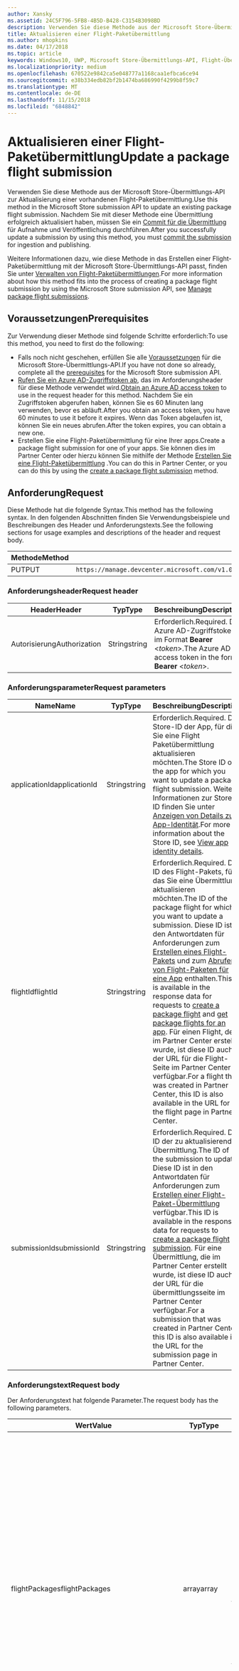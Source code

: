 ```yaml
---
author: Xansky
ms.assetid: 24C5F796-5FB8-4B5D-B428-C3154B3098BD
description: Verwenden Sie diese Methode aus der Microsoft Store-Übermittlungs-API zur Aktualisierung einer vorhandenen Flight-Paketübermittlung.
title: Aktualisieren einer Flight-Paketübermittlung
ms.author: mhopkins
ms.date: 04/17/2018
ms.topic: article
keywords: Windows10, UWP, Microsoft Store-Übermittlungs-API, Flight-Übermittlung, Aktualisieren
ms.localizationpriority: medium
ms.openlocfilehash: 670522e9842ca5e048777a1168caa1efbca6ce94
ms.sourcegitcommit: e38b334edb82bf2b1474ba686990f4299b8f59c7
ms.translationtype: MT
ms.contentlocale: de-DE
ms.lasthandoff: 11/15/2018
ms.locfileid: "6848842"
---
```

# <a name="update-a-package-flight-submission"></a><span data-ttu-id="c130b-104">Aktualisieren einer Flight-Paketübermittlung</span><span class="sxs-lookup"><span data-stu-id="c130b-104">Update a package flight submission</span></span>


<span data-ttu-id="c130b-105">Verwenden Sie diese Methode aus der Microsoft Store-Übermittlungs-API zur Aktualisierung einer vorhandenen Flight-Paketübermittlung.</span><span class="sxs-lookup"><span data-stu-id="c130b-105">Use this method in the Microsoft Store submission API to update an existing package flight submission.</span></span> <span data-ttu-id="c130b-106">Nachdem Sie mit dieser Methode eine Übermittlung erfolgreich aktualisiert haben, müssen Sie ein [Commit für die Übermittlung](commit-a-flight-submission.md) für Aufnahme und Veröffentlichung durchführen.</span><span class="sxs-lookup"><span data-stu-id="c130b-106">After you successfully update a submission by using this method, you must [commit the submission](commit-a-flight-submission.md) for ingestion and publishing.</span></span>

<span data-ttu-id="c130b-107">Weitere Informationen dazu, wie diese Methode in das Erstellen einer Flight-Paketübermittlung mit der Microsoft Store-Übermittlungs-API passt, finden Sie unter [Verwalten von Flight-Paketübermittlungen](manage-flight-submissions.md).</span><span class="sxs-lookup"><span data-stu-id="c130b-107">For more information about how this method fits into the process of creating a package flight submission by using the Microsoft Store submission API, see [Manage package flight submissions](manage-flight-submissions.md).</span></span>

## <a name="prerequisites"></a><span data-ttu-id="c130b-108">Voraussetzungen</span><span class="sxs-lookup"><span data-stu-id="c130b-108">Prerequisites</span></span>

<span data-ttu-id="c130b-109">Zur Verwendung dieser Methode sind folgende Schritte erforderlich:</span><span class="sxs-lookup"><span data-stu-id="c130b-109">To use this method, you need to first do the following:</span></span>

* <span data-ttu-id="c130b-110">Falls noch nicht geschehen, erfüllen Sie alle [Voraussetzungen](create-and-manage-submissions-using-windows-store-services.md#prerequisites) für die Microsoft Store-Übermittlungs-API.</span><span class="sxs-lookup"><span data-stu-id="c130b-110">If you have not done so already, complete all the [prerequisites](create-and-manage-submissions-using-windows-store-services.md#prerequisites) for the Microsoft Store submission API.</span></span>
* <span data-ttu-id="c130b-111">[Rufen Sie ein Azure AD-Zugriffstoken ab](create-and-manage-submissions-using-windows-store-services.md#obtain-an-azure-ad-access-token), das im Anforderungsheader für diese Methode verwendet wird.</span><span class="sxs-lookup"><span data-stu-id="c130b-111">[Obtain an Azure AD access token](create-and-manage-submissions-using-windows-store-services.md#obtain-an-azure-ad-access-token) to use in the request header for this method.</span></span> <span data-ttu-id="c130b-112">Nachdem Sie ein Zugriffstoken abgerufen haben, können Sie es 60 Minuten lang verwenden, bevor es abläuft.</span><span class="sxs-lookup"><span data-stu-id="c130b-112">After you obtain an access token, you have 60 minutes to use it before it expires.</span></span> <span data-ttu-id="c130b-113">Wenn das Token abgelaufen ist, können Sie ein neues abrufen.</span><span class="sxs-lookup"><span data-stu-id="c130b-113">After the token expires, you can obtain a new one.</span></span>
* <span data-ttu-id="c130b-114">Erstellen Sie eine Flight-Paketübermittlung für eine Ihrer apps.</span><span class="sxs-lookup"><span data-stu-id="c130b-114">Create a package flight submission for one of your apps.</span></span> <span data-ttu-id="c130b-115">Sie können dies im Partner Center oder hierzu können Sie mithilfe der Methode [Erstellen Sie eine Flight-Paketübermittlung](create-a-flight-submission.md) .</span><span class="sxs-lookup"><span data-stu-id="c130b-115">You can do this in Partner Center, or you can do this by using the [create a package flight submission](create-a-flight-submission.md) method.</span></span>

## <a name="request"></a><span data-ttu-id="c130b-116">Anforderung</span><span class="sxs-lookup"><span data-stu-id="c130b-116">Request</span></span>

<span data-ttu-id="c130b-117">Diese Methode hat die folgende Syntax.</span><span class="sxs-lookup"><span data-stu-id="c130b-117">This method has the following syntax.</span></span> <span data-ttu-id="c130b-118">In den folgenden Abschnitten finden Sie Verwendungsbeispiele und Beschreibungen des Header und Anforderungstexts.</span><span class="sxs-lookup"><span data-stu-id="c130b-118">See the following sections for usage examples and descriptions of the header and request body.</span></span>

| <span data-ttu-id="c130b-119">Methode</span><span class="sxs-lookup"><span data-stu-id="c130b-119">Method</span></span> | <span data-ttu-id="c130b-120">Anforderungs-URI</span><span class="sxs-lookup"><span data-stu-id="c130b-120">Request URI</span></span>                                                      |
|--------|------------------------------------------------------------------|
| <span data-ttu-id="c130b-121">PUT</span><span class="sxs-lookup"><span data-stu-id="c130b-121">PUT</span></span>    | ```https://manage.devcenter.microsoft.com/v1.0/my/applications/{applicationId}/flights/{flightId}/submissions/{submissionId}``` |


### <a name="request-header"></a><span data-ttu-id="c130b-122">Anforderungsheader</span><span class="sxs-lookup"><span data-stu-id="c130b-122">Request header</span></span>

| <span data-ttu-id="c130b-123">Header</span><span class="sxs-lookup"><span data-stu-id="c130b-123">Header</span></span>        | <span data-ttu-id="c130b-124">Typ</span><span class="sxs-lookup"><span data-stu-id="c130b-124">Type</span></span>   | <span data-ttu-id="c130b-125">Beschreibung</span><span class="sxs-lookup"><span data-stu-id="c130b-125">Description</span></span>                                                                 |
|---------------|--------|-----------------------------------------------------------------------------|
| <span data-ttu-id="c130b-126">Autorisierung</span><span class="sxs-lookup"><span data-stu-id="c130b-126">Authorization</span></span> | <span data-ttu-id="c130b-127">String</span><span class="sxs-lookup"><span data-stu-id="c130b-127">string</span></span> | <span data-ttu-id="c130b-128">Erforderlich.</span><span class="sxs-lookup"><span data-stu-id="c130b-128">Required.</span></span> <span data-ttu-id="c130b-129">Das Azure AD-Zugriffstoken im Format **Bearer** &lt;*token*&gt;.</span><span class="sxs-lookup"><span data-stu-id="c130b-129">The Azure AD access token in the form **Bearer** &lt;*token*&gt;.</span></span> |


### <a name="request-parameters"></a><span data-ttu-id="c130b-130">Anforderungsparameter</span><span class="sxs-lookup"><span data-stu-id="c130b-130">Request parameters</span></span>

| <span data-ttu-id="c130b-131">Name</span><span class="sxs-lookup"><span data-stu-id="c130b-131">Name</span></span>        | <span data-ttu-id="c130b-132">Typ</span><span class="sxs-lookup"><span data-stu-id="c130b-132">Type</span></span>   | <span data-ttu-id="c130b-133">Beschreibung</span><span class="sxs-lookup"><span data-stu-id="c130b-133">Description</span></span>                                                                 |
|---------------|--------|-----------------------------------------------------------------------------|
| <span data-ttu-id="c130b-134">applicationId</span><span class="sxs-lookup"><span data-stu-id="c130b-134">applicationId</span></span> | <span data-ttu-id="c130b-135">String</span><span class="sxs-lookup"><span data-stu-id="c130b-135">string</span></span> | <span data-ttu-id="c130b-136">Erforderlich.</span><span class="sxs-lookup"><span data-stu-id="c130b-136">Required.</span></span> <span data-ttu-id="c130b-137">Die Store-ID der App, für die Sie eine Flight Paketübermittlung aktualisieren möchten.</span><span class="sxs-lookup"><span data-stu-id="c130b-137">The Store ID of the app for which you want to update a package flight submission.</span></span> <span data-ttu-id="c130b-138">Weitere Informationen zur Store-ID finden Sie unter [Anzeigen von Details zur App-Identität](https://msdn.microsoft.com/windows/uwp/publish/view-app-identity-details).</span><span class="sxs-lookup"><span data-stu-id="c130b-138">For more information about the Store ID, see [View app identity details](https://msdn.microsoft.com/windows/uwp/publish/view-app-identity-details).</span></span>  |
| <span data-ttu-id="c130b-139">flightId</span><span class="sxs-lookup"><span data-stu-id="c130b-139">flightId</span></span> | <span data-ttu-id="c130b-140">String</span><span class="sxs-lookup"><span data-stu-id="c130b-140">string</span></span> | <span data-ttu-id="c130b-141">Erforderlich.</span><span class="sxs-lookup"><span data-stu-id="c130b-141">Required.</span></span> <span data-ttu-id="c130b-142">Die ID des Flight-Pakets, für das Sie eine Übermittlung aktualisieren möchten.</span><span class="sxs-lookup"><span data-stu-id="c130b-142">The ID of the package flight for which you want to update a submission.</span></span> <span data-ttu-id="c130b-143">Diese ID ist in den Antwortdaten für Anforderungen zum [Erstellen eines Flight-Pakets](create-a-flight.md) und zum [Abrufen von Flight-Paketen für eine App](get-flights-for-an-app.md) enthalten.</span><span class="sxs-lookup"><span data-stu-id="c130b-143">This ID is available in the response data for requests to [create a package flight](create-a-flight.md) and [get package flights for an app](get-flights-for-an-app.md).</span></span> <span data-ttu-id="c130b-144">Für einen Flight, der im Partner Center erstellt wurde, ist diese ID auch in der URL für die Flight-Seite im Partner Center verfügbar.</span><span class="sxs-lookup"><span data-stu-id="c130b-144">For a flight that was created in Partner Center, this ID is also available in the URL for the flight page in Partner Center.</span></span>  |
| <span data-ttu-id="c130b-145">submissionId</span><span class="sxs-lookup"><span data-stu-id="c130b-145">submissionId</span></span> | <span data-ttu-id="c130b-146">String</span><span class="sxs-lookup"><span data-stu-id="c130b-146">string</span></span> | <span data-ttu-id="c130b-147">Erforderlich.</span><span class="sxs-lookup"><span data-stu-id="c130b-147">Required.</span></span> <span data-ttu-id="c130b-148">Die ID der zu aktualisierenden Übermittlung.</span><span class="sxs-lookup"><span data-stu-id="c130b-148">The ID of the submission to update.</span></span> <span data-ttu-id="c130b-149">Diese ID ist in den Antwortdaten für Anforderungen zum [Erstellen einer Flight-Paket-Übermittlung](create-a-flight-submission.md) verfügbar.</span><span class="sxs-lookup"><span data-stu-id="c130b-149">This ID is available in the response data for requests to [create a package flight submission](create-a-flight-submission.md).</span></span> <span data-ttu-id="c130b-150">Für eine Übermittlung, die im Partner Center erstellt wurde, ist diese ID auch in der URL für die übermittlungsseite im Partner Center verfügbar.</span><span class="sxs-lookup"><span data-stu-id="c130b-150">For a submission that was created in Partner Center, this ID is also available in the URL for the submission page in Partner Center.</span></span>  |


### <a name="request-body"></a><span data-ttu-id="c130b-151">Anforderungstext</span><span class="sxs-lookup"><span data-stu-id="c130b-151">Request body</span></span>

<span data-ttu-id="c130b-152">Der Anforderungstext hat folgende Parameter.</span><span class="sxs-lookup"><span data-stu-id="c130b-152">The request body has the following parameters.</span></span>

| <span data-ttu-id="c130b-153">Wert</span><span class="sxs-lookup"><span data-stu-id="c130b-153">Value</span></span>      | <span data-ttu-id="c130b-154">Typ</span><span class="sxs-lookup"><span data-stu-id="c130b-154">Type</span></span>   | <span data-ttu-id="c130b-155">Beschreibung</span><span class="sxs-lookup"><span data-stu-id="c130b-155">Description</span></span>                                                                                                                                                                                                                                                                         |
|------------|--------|----------------------------------------------------------------------------------------------------------------------------------------------------------------------------------------------------------------------------------------------------------------------------------------|
| <span data-ttu-id="c130b-156">flightPackages</span><span class="sxs-lookup"><span data-stu-id="c130b-156">flightPackages</span></span>           | <span data-ttu-id="c130b-157">array</span><span class="sxs-lookup"><span data-stu-id="c130b-157">array</span></span>  | <span data-ttu-id="c130b-158">Enthält Objekte, die Details über die einzelnen Pakete der Übermittlung bereitstellen.</span><span class="sxs-lookup"><span data-stu-id="c130b-158">Contains objects that provide details about each package in the submission.</span></span> <span data-ttu-id="c130b-159">Weitere Informationen zu den Werten im Antworttext finden Sie unter [Flight-Paketressource](manage-flight-submissions.md#flight-package-object).</span><span class="sxs-lookup"><span data-stu-id="c130b-159">For more details about the values in the response body, see [Flight package resource](manage-flight-submissions.md#flight-package-object).</span></span> <span data-ttu-id="c130b-160">Beim Aufruf dieser Methode zur Aktualisierung einer App-Übermittlung sind im Antworttext nur die *fileName*-, *fileStatus*-, *minimumDirectXVersion*- und *minimumSystemRam*-Werte dieser Objekte erforderlich.</span><span class="sxs-lookup"><span data-stu-id="c130b-160">When calling this method to update an app submission, only the *fileName*, *fileStatus*, *minimumDirectXVersion*, and *minimumSystemRam* values of these objects are required in the request body.</span></span> <span data-ttu-id="c130b-161">Die anderen Werte werden von Partner Center aufgefüllt.</span><span class="sxs-lookup"><span data-stu-id="c130b-161">The other values are populated by Partner Center.</span></span> |
| <span data-ttu-id="c130b-162">packageDeliveryOptions</span><span class="sxs-lookup"><span data-stu-id="c130b-162">packageDeliveryOptions</span></span>    | <span data-ttu-id="c130b-163">object</span><span class="sxs-lookup"><span data-stu-id="c130b-163">object</span></span>  | <span data-ttu-id="c130b-164">Enthält den schrittweisen Paketrollout sowie erforderliche Einstellungen für die Übermittlung.</span><span class="sxs-lookup"><span data-stu-id="c130b-164">Contains gradual package rollout and mandatory update settings for the submission.</span></span> <span data-ttu-id="c130b-165">Weitere Informationen finden Sie unter [options-Objekt für die Paketübermittlung](manage-flight-submissions.md#package-delivery-options-object).</span><span class="sxs-lookup"><span data-stu-id="c130b-165">For more information, see [Package delivery options object](manage-flight-submissions.md#package-delivery-options-object).</span></span>  |
| <span data-ttu-id="c130b-166">targetPublishMode</span><span class="sxs-lookup"><span data-stu-id="c130b-166">targetPublishMode</span></span>           | <span data-ttu-id="c130b-167">string</span><span class="sxs-lookup"><span data-stu-id="c130b-167">string</span></span>  | <span data-ttu-id="c130b-168">Der Publish-Modus für die Übermittlung.</span><span class="sxs-lookup"><span data-stu-id="c130b-168">The publish mode for the submission.</span></span> <span data-ttu-id="c130b-169">Folgende Werte sind möglich:</span><span class="sxs-lookup"><span data-stu-id="c130b-169">This can be one of the following values:</span></span> <ul><li><span data-ttu-id="c130b-170">Immediate</span><span class="sxs-lookup"><span data-stu-id="c130b-170">Immediate</span></span></li><li><span data-ttu-id="c130b-171">Manual</span><span class="sxs-lookup"><span data-stu-id="c130b-171">Manual</span></span></li><li><span data-ttu-id="c130b-172">SpecificDate</span><span class="sxs-lookup"><span data-stu-id="c130b-172">SpecificDate</span></span></li></ul> |
| <span data-ttu-id="c130b-173">targetPublishDate</span><span class="sxs-lookup"><span data-stu-id="c130b-173">targetPublishDate</span></span>           | <span data-ttu-id="c130b-174">string</span><span class="sxs-lookup"><span data-stu-id="c130b-174">string</span></span>  | <span data-ttu-id="c130b-175">Das Veröffentlichungsdatum der Übermittlung im ISO 8601-Format, wenn *TargetPublishMode* den Wert SpecificDate hat.</span><span class="sxs-lookup"><span data-stu-id="c130b-175">The publish date for the submission in ISO 8601 format, if the *targetPublishMode* is set to SpecificDate.</span></span>  |
| <span data-ttu-id="c130b-176">notesForCertification</span><span class="sxs-lookup"><span data-stu-id="c130b-176">notesForCertification</span></span>           | <span data-ttu-id="c130b-177">string</span><span class="sxs-lookup"><span data-stu-id="c130b-177">string</span></span>  |  <span data-ttu-id="c130b-178">Enthält zusätzliche Informationen für Zertifizierungstester wie Anmeldeinformationen für Testkonten und Schritte zum Zugriff auf und zur Überprüfung von Features.</span><span class="sxs-lookup"><span data-stu-id="c130b-178">Provides additional info for the certification testers, such as test account credentials and steps to access and verify features.</span></span> <span data-ttu-id="c130b-179">Weitere Informationen finden Sie unter [Hinweise zur Zertifizierung](https://msdn.microsoft.com/windows/uwp/publish/notes-for-certification).</span><span class="sxs-lookup"><span data-stu-id="c130b-179">For more information, see [Notes for certification](https://msdn.microsoft.com/windows/uwp/publish/notes-for-certification).</span></span> |


### <a name="request-example"></a><span data-ttu-id="c130b-180">Anforderungsbeispiel</span><span class="sxs-lookup"><span data-stu-id="c130b-180">Request example</span></span>

<span data-ttu-id="c130b-181">Im folgenden Beispiel wird die Aktualisierung einer Flight-Paketübermittlung für eine App veranschaulicht.</span><span class="sxs-lookup"><span data-stu-id="c130b-181">The following example demonstrates how to update a package flight submission for an app.</span></span>

```json
PUT https://manage.devcenter.microsoft.com/v1.0/my/applications/9NBLGGH4R315/flights/43e448df-97c9-4a43-a0bc-2a445e736bcd/submissions/1152921504621243649 HTTP/1.1
Authorization: Bearer <your access token>
Content-Type: application/json
{
  "flightPackages": [
    {
      "fileName": "newPackage.appx",
      "fileStatus": "PendingUpload",
      "minimumDirectXVersion": "None",
      "minimumSystemRam": "None"
    }
  ],
  "packageDeliveryOptions": {
    "packageRollout": {
        "isPackageRollout": false,
        "packageRolloutPercentage": 0.0,
        "packageRolloutStatus": "PackageRolloutNotStarted",
        "fallbackSubmissionId": "0"
    },
    "isMandatoryUpdate": false,
    "mandatoryUpdateEffectiveDate": "1601-01-01T00:00:00.0000000Z"
  },
  "targetPublishMode": "Immediate",
  "targetPublishDate": "",
  "notesForCertification": "No special steps are required for certification of this app."
}
```

## <a name="response"></a><span data-ttu-id="c130b-182">Antwort</span><span class="sxs-lookup"><span data-stu-id="c130b-182">Response</span></span>

<span data-ttu-id="c130b-183">Das folgende Beispiel veranschaulicht den JSON-Antworttext für einen erfolgreichen Aufruf dieser Methode.</span><span class="sxs-lookup"><span data-stu-id="c130b-183">The following example demonstrates the JSON response body for a successful call to this method.</span></span> <span data-ttu-id="c130b-184">Der Antworttext enthält Informationen zur aktualisierten Übermittlung.</span><span class="sxs-lookup"><span data-stu-id="c130b-184">The response body contains information about the updated submission.</span></span> <span data-ttu-id="c130b-185">Weitere Informationen zu den Werten im Antworttext finden Sie unter [Flight-Paketressource](manage-flight-submissions.md#flight-submission-object).</span><span class="sxs-lookup"><span data-stu-id="c130b-185">For more details about the values in the response body, see [Package flight submission resource](manage-flight-submissions.md#flight-submission-object).</span></span>

```json
{
  "id": "1152921504621243649",
  "flightId": "cd2e368a-0da5-4026-9f34-0e7934bc6f23",
  "status": "PendingCommit",
  "statusDetails": {
    "errors": [],
    "warnings": [],
    "certificationReports": []
  },
  "flightPackages": [
    {
      "fileName": "newPackage.appx",
      "fileStatus": "PendingUpload",
      "id": "",
      "version": "1.0.0.0",
      "languages": ["en-us"],
      "capabilities": [],
      "minimumDirectXVersion": "None",
      "minimumSystemRam": "None"
    }
  ],
  "packageDeliveryOptions": {
    "packageRollout": {
        "isPackageRollout": false,
        "packageRolloutPercentage": 0.0,
        "packageRolloutStatus": "PackageRolloutNotStarted",
        "fallbackSubmissionId": "0"
    },
    "isMandatoryUpdate": false,
    "mandatoryUpdateEffectiveDate": "1601-01-01T00:00:00.0000000Z"
  },
  "fileUploadUrl": "https://productingestionbin1.blob.core.windows.net/ingestion/8b389577-5d5e-4cbe-a744-1ff2e97a9eb8?sv=2014-02-14&sr=b&sig=wgMCQPjPDkuuxNLkeG35rfHaMToebCxBNMPw7WABdXU%3D&se=2016-06-17T21:29:44Z&sp=rwl",
  "targetPublishMode": "Immediate",
  "targetPublishDate": "",
  "notesForCertification": "No special steps are required for certification of this app."
}
```

## <a name="error-codes"></a><span data-ttu-id="c130b-186">Fehlercodes</span><span class="sxs-lookup"><span data-stu-id="c130b-186">Error codes</span></span>

<span data-ttu-id="c130b-187">Wenn die Anforderung nicht erfolgreich abgeschlossen werden kann, enthält die Antwort einen der folgenden HTTP-Fehlercodes.</span><span class="sxs-lookup"><span data-stu-id="c130b-187">If the request cannot be successfully completed, the response will contain one of the following HTTP error codes.</span></span>

| <span data-ttu-id="c130b-188">Fehlercode</span><span class="sxs-lookup"><span data-stu-id="c130b-188">Error code</span></span> |  <span data-ttu-id="c130b-189">Beschreibung</span><span class="sxs-lookup"><span data-stu-id="c130b-189">Description</span></span>   |
|--------|------------------|
| <span data-ttu-id="c130b-190">400</span><span class="sxs-lookup"><span data-stu-id="c130b-190">400</span></span>  | <span data-ttu-id="c130b-191">Die Flight-Paketübermittlung konnte nicht aktualisiert werden, da die Anforderung ungültig ist.</span><span class="sxs-lookup"><span data-stu-id="c130b-191">The package flight submission could not be updated because the request is invalid.</span></span> |
| <span data-ttu-id="c130b-192">409</span><span class="sxs-lookup"><span data-stu-id="c130b-192">409</span></span>  | <span data-ttu-id="c130b-193">Die Flight-Paketübermittlung konnte im aktuellen Zustand der app nicht aktualisiert werden, oder die app verwendet ein Partner Center-Feature, das [derzeit nicht von der Microsoft Store-Übermittlungs-API unterstützt](create-and-manage-submissions-using-windows-store-services.md#not_supported)wird.</span><span class="sxs-lookup"><span data-stu-id="c130b-193">The package flight submission could not be updated because of the current state of the app, or the app uses a Partner Center feature that is [currently not supported by the Microsoft Store submission API](create-and-manage-submissions-using-windows-store-services.md#not_supported).</span></span> |   


## <a name="related-topics"></a><span data-ttu-id="c130b-194">Verwandte Themen</span><span class="sxs-lookup"><span data-stu-id="c130b-194">Related topics</span></span>

* [<span data-ttu-id="c130b-195">Erstellen und Verwalten von Übermittlungen mit Microsoft Store-Diensten</span><span class="sxs-lookup"><span data-stu-id="c130b-195">Create and manage submissions using Microsoft Store services</span></span>](create-and-manage-submissions-using-windows-store-services.md)
* [<span data-ttu-id="c130b-196">Verwalten von Flight-Paketübermittlungen</span><span class="sxs-lookup"><span data-stu-id="c130b-196">Manage package flight submissions</span></span>](manage-flight-submissions.md)
* [<span data-ttu-id="c130b-197">Abrufen einer Flight-Paketübermittlung</span><span class="sxs-lookup"><span data-stu-id="c130b-197">Get a package flight submission</span></span>](get-a-flight-submission.md)
* [<span data-ttu-id="c130b-198">Erstellen einer Flight-Paketübermittlung</span><span class="sxs-lookup"><span data-stu-id="c130b-198">Create a package flight submission</span></span>](create-a-flight-submission.md)
* [<span data-ttu-id="c130b-199">Ausführen eines Commit für eine Flight-Paketübermittlung</span><span class="sxs-lookup"><span data-stu-id="c130b-199">Commit a package flight submission</span></span>](commit-a-flight-submission.md)
* [<span data-ttu-id="c130b-200">Löschen einer Flight-Paketübermittlung</span><span class="sxs-lookup"><span data-stu-id="c130b-200">Delete a package flight submission</span></span>](delete-a-flight-submission.md)
* [<span data-ttu-id="c130b-201">Abrufen des Status einer Flight-Paketübermittlung</span><span class="sxs-lookup"><span data-stu-id="c130b-201">Get the status of a package flight submission</span></span>](get-status-for-a-flight-submission.md)
